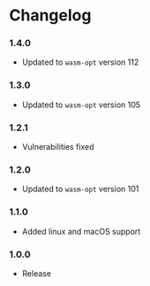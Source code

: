 # Changelog

### 1.4.0

- Updated to `wasm-opt` version 112

### 1.3.0

- Updated to `wasm-opt` version 105

### 1.2.1

- Vulnerabilities fixed

### 1.2.0

- Updated to `wasm-opt` version 101

### 1.1.0
- Added linux and macOS support

### 1.0.0
- Release
